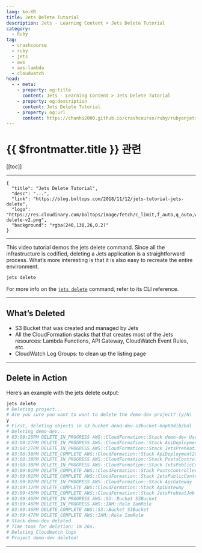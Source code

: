 ```yaml
---
lang: ko-KR
title: Jets Delete Tutorial
description: Jets - Learning Content > Jets Delete Tutorial
category:
  - Ruby
tag:
  - crashcourse
  - ruby
  - jets
  - aws
  - aws-lambda
  - cloudwatch
head:
  - - meta:
    - property: og:title
      content: Jets - Learning Content > Jets Delete Tutorial
    - property: og:description
      content: Jets Delete Tutorial
    - property: og:url
      content: https://chanhi2000.github.io/crashcourse/ruby/rubyonjets-learning-content/20181112-jets-tutorial-jets-delete.html
---
```


# {{ $frontmatter.title }} 관련

[[toc]]

---

```component VPCard
{
  "title": "Jets Delete Tutorial",
  "desc": "...",
  "link": "https://blog.boltops.com/2018/11/12/jets-tutorial-jets-delete",
  "logo": "https://res.cloudinary.com/boltops/image/fetch/c_limit,f_auto,q_auto,w_746/https://blog.boltops.com/img/posts/2018/11/jets-delete-v2.png",
  "background": "rgba(240,130,26,0.2)"
}
```

---

<VidStack src="youtube/RwRMTAjWVtM" />

This video tutorial demos the jets delete command. Since all the infrastructure is codified, deleting a Jets application is a straightforward process. What’s more interesting is that it is also easy to recreate the entire environment.

```sh
jets delete
```

For more info on the [`jets delete`](http://rubyonjets.com/reference/jets-delete/) command, refer to its CLI reference.

---

## What’s Deleted

- S3 Bucket that was created and managed by Jets
- All the CloudFormation stacks that that creates most of the Jets resources: Lambda Functions, API Gateway, CloudWatch Event Rules, etc.
- CloudWatch Log Groups: to clean up the listing page

---

## Delete in Action

Here’s an example with the jets delete output:

```sh
jets delete
# Deleting project...
# Are you sure you want to want to delete the demo-dev project? (y/N)
y
# First, deleting objects in s3 bucket demo-dev-s3bucket-6np69dibzbdl
# Deleting demo-dev...
# 03:08:26PM DELETE_IN_PROGRESS AWS::CloudFormation::Stack demo-dev User Initiated
# 03:08:27PM DELETE_IN_PROGRESS AWS::CloudFormation::Stack ApiDeployment20181109150504
# 03:08:27PM DELETE_IN_PROGRESS AWS::CloudFormation::Stack JetsPreheatJob
# 03:08:38PM DELETE_COMPLETE AWS::CloudFormation::Stack ApiDeployment20181109150504
# 03:08:38PM DELETE_IN_PROGRESS AWS::CloudFormation::Stack PostsController
# 03:08:38PM DELETE_IN_PROGRESS AWS::CloudFormation::Stack JetsPublicController
# 03:09:01PM DELETE_COMPLETE AWS::CloudFormation::Stack PostsController
# 03:09:01PM DELETE_COMPLETE AWS::CloudFormation::Stack JetsPublicController
# 03:09:02PM DELETE_IN_PROGRESS AWS::CloudFormation::Stack ApiGateway
# 03:09:12PM DELETE_COMPLETE AWS::CloudFormation::Stack ApiGateway
# 03:09:45PM DELETE_COMPLETE AWS::CloudFormation::Stack JetsPreheatJob
# 03:09:46PM DELETE_IN_PROGRESS AWS::S3::Bucket S3Bucket
# 03:09:46PM DELETE_IN_PROGRESS AWS::IAM::Role IamRole
# 03:09:46PM DELETE_COMPLETE AWS::S3::Bucket S3Bucket
# 03:09:47PM DELETE_COMPLETE AWS::IAM::Role IamRole
# Stack demo-dev deleted.
# Time took for deletion: 1m 26s.
# Deleting CloudWatch logs
# Project demo-dev deleted!
```

---

